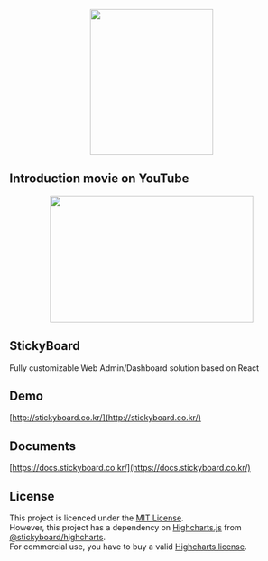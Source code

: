 <p align="center">
  <img width="218" height="259" src="https://github.com/soaple/stickyboard/blob/master/src/static/image/StickyBoard_logo.png?raw=true">
</p>

## Introduction movie on YouTube
<p align="center">
    <a target="_blank" rel="noopener noreferrer" href="https://youtu.be/czE8ukZcb90">
        <img width="360" height="225" src="https://github.com/soaple/stickyboard/blob/master/src/static/image/github_youtube_thumbnail.png?raw=true">
    </a>
</p>

## StickyBoard

Fully customizable Web Admin/Dashboard solution based on React

## Demo

[http://stickyboard.co.kr/](http://stickyboard.co.kr/)

## Documents

[https://docs.stickyboard.co.kr/](https://docs.stickyboard.co.kr/)

## License

This project is licenced under the [MIT License](http://opensource.org/licenses/mit-license.html).  
 However, this project has a dependency on [Highcharts.js](http://www.highcharts.com) from [@stickyboard/highcharts](https://github.com/soaple/stickyboard-highcharts).  
 For commercial use, you have to buy a valid [Highcharts license](https://github.com/highcharts/highcharts/blob/master/license.txt).
